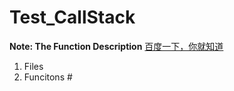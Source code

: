 # Test_CallStack
**Note: The Function Description**
[百度一下，你就知道](www.baidu.com)

1. Files
2. Funcitons #<Markdown>
